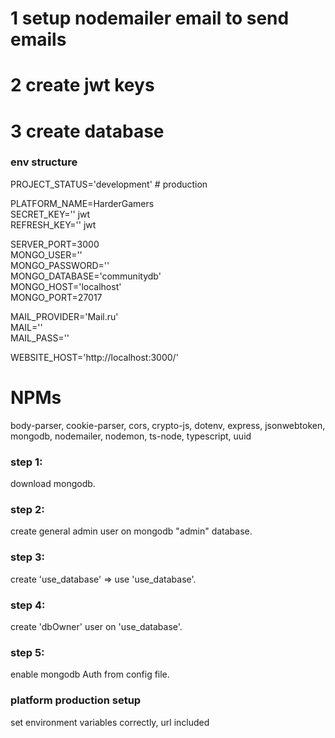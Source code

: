# 1 setup nodemailer email to send emails
# 2 create jwt keys
# 3 create database


### env structure
PROJECT_STATUS='development' # production <br>

PLATFORM_NAME=HarderGamers <br>
SECRET_KEY='' jwt<br>
REFRESH_KEY='' jwt<br>

SERVER_PORT=3000 <br>
MONGO_USER='' <br>
MONGO_PASSWORD='' <br>
MONGO_DATABASE='communitydb' <br>
MONGO_HOST='localhost' <br>
MONGO_PORT=27017 <br>

MAIL_PROVIDER='Mail.ru' <br>
MAIL='' <br>
MAIL_PASS='' <br>

WEBSITE_HOST='http://localhost:3000/' <br>

# NPMs

body-parser, cookie-parser, cors, crypto-js, dotenv, express, jsonwebtoken, mongodb, nodemailer, nodemon, ts-node, typescript, uuid <br>

### step 1:<br>
download mongodb.<br>

### step 2:<br>
create general admin user on mongodb "admin" database.<br>

### step 3:<br>
create 'use_database' => use 'use_database'.<br>

### step 4:<br>
create 'dbOwner' user on 'use_database'.<br>

### step 5:<br>
enable mongodb Auth from config file.<br>


### platform production setup<br>

set environment variables correctly, url included<br>
